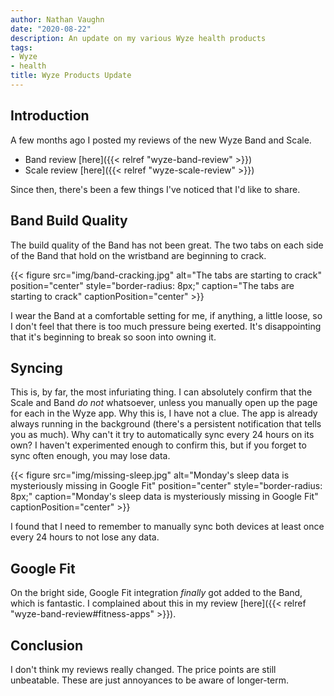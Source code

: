 ```yaml
---
author: Nathan Vaughn
date: "2020-08-22"
description: An update on my various Wyze health products
tags:
- Wyze
- health
title: Wyze Products Update
---
```


## Introduction

A few months ago I posted my reviews of the new Wyze Band and Scale.

- Band review [here]({{< relref "wyze-band-review" >}})
- Scale review [here]({{< relref "wyze-scale-review" >}})

Since then, there's been a few things I've noticed that I'd like to share.

## Band Build Quality

The build quality of the Band has not been great. The two tabs on each side of the Band
that hold on the wristband are beginning to crack.

{{< figure src="img/band-cracking.jpg" alt="The tabs are starting to crack" position="center" style="border-radius: 8px;" caption="The tabs are starting to crack" captionPosition="center" >}}

I wear the Band at a comfortable setting for me, if anything, a little loose,
so I don't feel that there is too much pressure being exerted. It's disappointing
that it's beginning to break so soon into owning it.

## Syncing

This is, by far, the most infuriating thing. I can absolutely confirm that the Scale
and Band *do not* whatsoever, unless you manually open up the page for each in the
Wyze app. Why this is, I have not a clue. The app is already always running in the
background (there's a persistent notification that tells you as much). Why can't it
try to automatically sync every 24 hours on its own? I haven't experimented
enough to confirm this, but if you forget to sync often enough, you may lose
data.

{{< figure src="img/missing-sleep.jpg" alt="Monday's sleep data is mysteriously missing in Google Fit" position="center" style="border-radius: 8px;" caption="Monday's sleep data is mysteriously missing in Google Fit" captionPosition="center" >}}

I found that I need to remember to manually sync both devices at least once every 24 hours
to not lose any data.

## Google Fit

On the bright side, Google Fit integration *finally* got added to the Band, which is
fantastic. I complained about this in my review
[here]({{< relref "wyze-band-review#fitness-apps" >}}).

## Conclusion

I don't think my reviews really changed. The price points are still unbeatable.
These are just annoyances to be aware of longer-term.